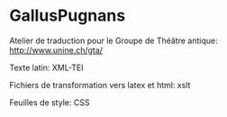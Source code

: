 # GallusPugnans
Atelier de traduction pour le Groupe de Théâtre antique: http://www.unine.ch/gta/

Texte latin: XML-TEI

Fichiers de transformation vers latex et html: xslt

Feuilles de style: CSS
